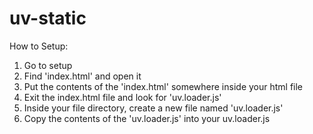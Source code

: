 # uv-static

How to Setup:

1. Go to setup
2. Find 'index.html' and open it
3. Put the contents of the 'index.html' somewhere inside your html file
4. Exit the index.html file and look for 'uv.loader.js'
5. Inside your file directory, create a new file named 'uv.loader.js'
6. Copy the contents of the 'uv.loader.js' into your uv.loader.js
